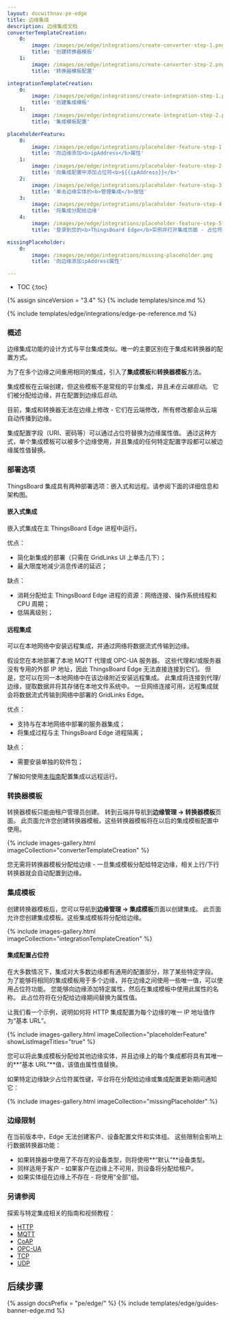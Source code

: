 ```yaml
---
layout: docwithnav-pe-edge
title: 边缘集成
description: 边缘集成文档
converterTemplateCreation:
    0:
        image: /images/pe/edge/integrations/create-converter-step-1.png
        title: '创建转换器模板'
    1:
        image: /images/pe/edge/integrations/create-converter-step-2.png
        title: '转换器模板配置'

integrationTemplateCreation:
    0:
        image: /images/pe/edge/integrations/create-integration-step-1.png
        title: '创建集成模板'
    1:
        image: /images/pe/edge/integrations/create-integration-step-2.png
        title: '集成模板配置'

placeholderFeature:
    0:
        image: /images/pe/edge/integrations/placeholder-feature-step-1.png
        title: '向边缘添加<b>ipAddress</b>属性'
    1:
        image: /images/pe/edge/integrations/placeholder-feature-step-2.png
        title: '向集成配置中添加占位符<b>${{ipAddress}}</b>'
    2:
        image: /images/pe/edge/integrations/placeholder-feature-step-3.png
        title: '单击边缘实体的<b>管理集成</b>按钮'
    3:
        image: /images/pe/edge/integrations/placeholder-feature-step-4.png
        title: '将集成分配给边缘'
    4:
        image: /images/pe/edge/integrations/placeholder-feature-step-5.png
        title: '登录到您的<b>ThingsBoard Edge</b>实例并打开集成页面 - 占位符将被属性值替换'

missingPlaceholder:
    0:
        image: /images/pe/edge/integrations/missing-placeholder.png
        title: '向边缘添加ipAddress属性'

---
```


* TOC
{:toc}

{% assign sinceVersion = "3.4" %}
{% include templates/since.md %}

{% include templates/edge/integrations/edge-pe-reference.md %}

### 概述

边缘集成功能的设计方式与平台集成类似。唯一的主要区别在于集成和转换器的配置方式。

为了在多个边缘之间重用相同的集成，引入了**集成模板**和**转换器模板**方法。

集成模板在云端创建，但这些模板不是常规的平台集成，并且*未在云端启动*。
它们被分配给边缘，并在配置到边缘后*启动*。

目前，集成和转换器无法在边缘上修改 - 它们在云端修改，所有修改都会从云端自动传播到边缘。

集成配置字段（URI、密码等）可以通过占位符替换为边缘属性值。
通过这种方式，单个集成模板可以被多个边缘使用，并且集成的任何特定配置字段都可以被边缘属性值替换。

### 部署选项

ThingsBoard 集成具有两种部署选项：嵌入式和远程。请参阅下面的详细信息和架构图。

#### 嵌入式集成

嵌入式集成在主 ThingsBoard Edge 进程中运行。

优点：
* 简化新集成的部署（只需在 GridLinks UI 上单击几下）；
* 最大限度地减少消息传递的延迟；

缺点：
* 消耗分配给主 ThingsBoard Edge 进程的资源：网络连接、操作系统线程和 CPU 周期；
* 低隔离级别；

<object width="60%" data="/images/user-guide/integrations/embeded-integrations-overview.svg"></object>

#### 远程集成

可以在本地网络中安装远程集成，并通过网络将数据流式传输到边缘。

假设您在本地部署了本地 MQTT 代理或 OPC-UA 服务器。
这些代理和/或服务器没有专用的外部 IP 地址，因此 ThingsBoard Edge 无法直接连接到它们。
但是，您可以在同一本地网络中在该边缘附近安装远程集成。
此集成将连接到代理/边缘，提取数据并将其存储在本地文件系统中。
一旦网络连接可用，远程集成就会将数据流式传输到网络中部署的 GridLinks Edge。

优点：
* 支持与在本地网络中部署的服务器集成；
* 将集成过程与主 ThingsBoard Edge 进程隔离；

缺点：
* 需要安装单独的软件包；

了解如何使用[本指南](/docs/pe/edge/user-guide/integrations/remote-integrations)配置集成以远程运行。

<object width="70%" data="/images/user-guide/integrations/remote-integrations-overview.svg"></object>

### 转换器模板

转换器模板只能由租户管理员创建。
转到云端并导航到**边缘管理 -> 转换器模板**页面。
此页面允许您创建转换器模板。这些转换器模板将在以后的集成模板配置中使用。

{% include images-gallery.html imageCollection="converterTemplateCreation" %}

您无需将转换器模板分配给边缘 - 一旦集成模板分配给特定边缘，相关上行/下行转换器就会自动配置到边缘。

### 集成模板

创建转换器模板后，您可以导航到**边缘管理 -> 集成模板**页面以创建集成。
此页面允许您创建集成模板。这些集成模板将分配给边缘。

{% include images-gallery.html imageCollection="integrationTemplateCreation" %}

#### 集成配置占位符

在大多数情况下，集成对大多数边缘都有通用的配置部分，除了某些特定字段。
为了能够将相同的集成模板用于多个边缘，并在边缘之间使用一些唯一值，可以使用占位符功能。
您能够向边缘添加特定属性，然后在集成模板中使用此属性的名称。
此占位符将在分配给边缘期间替换为属性值。

让我们看一个示例，说明如何将 HTTP 集成配置为每个边缘的唯一 IP 地址值作为“基本 URL”。

{% include images-gallery.html imageCollection="placeholderFeature" showListImageTitles="true" %}

您可以将此集成模板分配给其他边缘实体，并且边缘上的每个集成都将具有其唯一的**“基本 URL”**值，该值由属性值替换。

如果特定边缘缺少占位符属性键，平台将在分配给边缘或集成配置更新期间通知它：

{% include images-gallery.html imageCollection="missingPlaceholder" %}

### 边缘限制

在当前版本中，Edge 无法创建客户、设备配置文件和实体组。
这些限制会影响上行数据转换器功能：

* 如果转换器中使用了不存在的设备类型，则将使用**“默认”**设备类型。
* 同样适用于客户 - 如果客户在边缘上不可用，则设备将分配给租户。
* 如果实体组在边缘上不存在 - 将使用“全部”组。

### 另请参阅

探索与特定集成相关的指南和视频教程：

 - [HTTP](/docs/pe/edge/user-guide/integrations/http/)
 - [MQTT](/docs/pe/edge/user-guide/integrations/mqtt/)
 - [CoAP](/docs/pe/edge/user-guide/integrations/coap/)
 - [OPC-UA](/docs/pe/edge/user-guide/integrations/opc-ua/)
 - [TCP](/docs/pe/edge/user-guide/integrations/tcp/)
 - [UDP](/docs/pe/edge/user-guide/integrations/udp/)
 
## 后续步骤

{% assign docsPrefix = "pe/edge/" %}
{% include templates/edge/guides-banner-edge.md %}